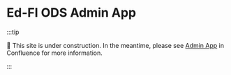 # Ed-FI ODS Admin App

:::tip

🚧 This site is under construction. In the meantime, please see [Admin
App](https://edfi.atlassian.net/wiki/spaces/EDFITOOLS/pages/24117525/Admin+App)
in Confluence for more information.

:::
